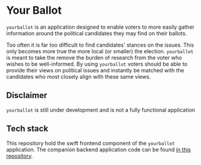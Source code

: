 # Your Ballot
`yourballot` is an application designed to enable voters to more easily gather information around the
political candidates they may find on their ballots.

Too often it is far too difficult to find candidates' stances on the issues. This only becomes more true
the more local (or smaller) the election. `yourballot` is meant to take the remove the burden of research
from the voter who wishes to be well-informed. By using `yourballot` voters should be able to provide
their views on political issues and instantly be matched with the candidates who most closely align
with these same views.


## Disclaimer
`yourballot` is still under development and is not a fully functional application

## Tech stack
This repository hold the swift frontend component of the `yourballot` application. The companion backend
application code can be found [in this repository](https://github.com/peteherman/yourballot).

